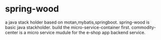# spring-wood
a java stack holder based on motan,mybatis,springboot.
spring-wood is basic java stackholder. build the micro-service-container first.
commodity-center is a micro service mudule for the e-shop app backend service.
